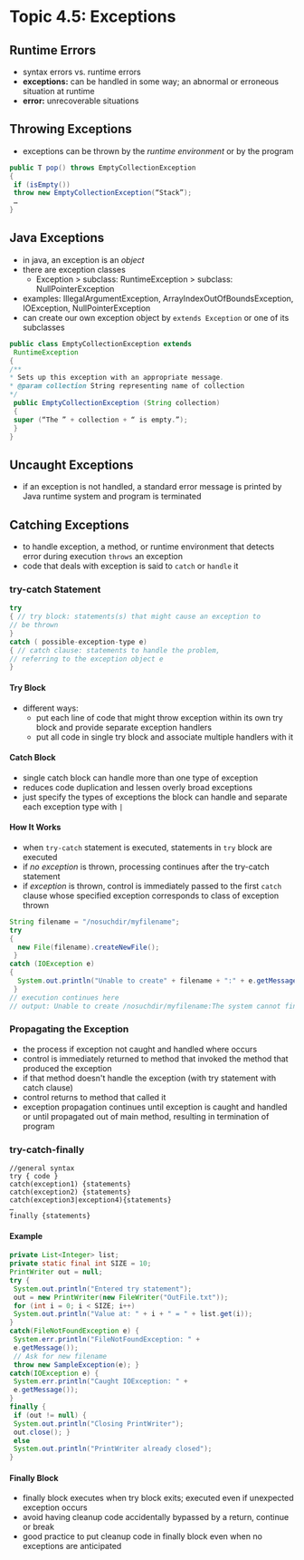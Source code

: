# Topic 4.5: Exceptions

## Runtime Errors
* syntax errors vs. runtime errors
* **exceptions:** can be handled in some way; an abnormal or erroneous situation at runtime
* **error:** unrecoverable situations

## Throwing Exceptions
* exceptions can be thrown by the *runtime environment* or by the program
```java
public T pop() throws EmptyCollectionException
{
 if (isEmpty())
 throw new EmptyCollectionException(“Stack”);
 …
}
```

## Java Exceptions
* in java, an exception is an *object*
* there are exception classes
  * Exception > subclass: RuntimeException > subclass: NullPointerException
* examples: IllegalArgumentException, ArrayIndexOutOfBoundsException, IOException, NullPointerException
* can create our own exception object by ```extends Exception``` or one of its subclasses
```Java
public class EmptyCollectionException extends
 RuntimeException
{
/**
* Sets up this exception with an appropriate message.
* @param collection String representing name of collection
*/
 public EmptyCollectionException (String collection)
 {
 super (“The ” + collection + “ is empty.”);
 }
}
```

## Uncaught Exceptions
* if an exception is not handled, a standard error message is printed by Java runtime system and program is terminated

## Catching Exceptions
* to handle exception, a method, or runtime environment that detects error during execution ```throws``` an exception
* code that deals with exception is said to ```catch``` or ```handle``` it

### try-catch Statement
```Java
try
{ // try block: statements(s) that might cause an exception to
// be thrown
}
catch ( possible-exception-type e)
{ // catch clause: statements to handle the problem,
// referring to the exception object e
}
```
#### Try Block
* different ways:
  * put each line of code that might throw exception within its own try block and provide separate exception handlers
  * put all code in single try block and associate multiple handlers with it

#### Catch Block
* single catch block can handle more than one type of exception
* reduces code duplication and lessen overly broad exceptions
* just specify the types of exceptions the block can handle and separate each exception type with ```|```

#### How It Works
* when ```try-catch``` statement is executed, statements in ```try``` block are executed
* if *no exception* is thrown, processing continues after the try-catch statement
* if *exception* is thrown, control is immediately passed to the first ```catch``` clause whose specified exception corresponds to class of exception thrown
```Java
String filename = "/nosuchdir/myfilename";
try
{
  new File(filename).createNewFile();
 }
catch (IOException e)
{
  System.out.println("Unable to create" + filename + ":" + e.getMessage());
 }
// execution continues here
// output: Unable to create /nosuchdir/myfilename:The system cannot find the path specified
```

### Propagating the Exception
* the process if exception not caught and handled where occurs
* control is immediately returned to method that invoked the method that produced the exception
* if that method doesn't handle the exception (with try statement with catch clause)
* control returns to method that called it
* exception propagation continues until exception is caught and handled or until propagated out of main method, resulting in termination of program

### try-catch-finally
```
//general syntax
try { code }
catch(exception1) {statements}
catch(exception2) {statements}
catch(exception3|exception4){statements}
…
finally {statements}
```
#### Example
```java
private List<Integer> list;
private static final int SIZE = 10;
PrintWriter out = null;
try {
 System.out.println("Entered try statement");
 out = new PrintWriter(new FileWriter("OutFile.txt"));
 for (int i = 0; i < SIZE; i++)
 System.out.println("Value at: " + i + " = " + list.get(i));
}
catch(FileNotFoundException e) {
 System.err.println("FileNotFoundException: " +
 e.getMessage());
 // Ask for new filename
 throw new SampleException(e); }
catch(IOException e) {
 System.err.println("Caught IOException: " +
 e.getMessage());
}
finally {
 if (out != null) {
 System.out.println("Closing PrintWriter");
 out.close(); }
 else
 System.out.println("PrintWriter already closed");
}
```

#### Finally Block
* finally block executes when try block exits; executed even if unexpected exception occurs
* avoid having cleanup code accidentally bypassed by a return, continue or break
* good practice to put cleanup code in finally block even when no exceptions are anticipated
